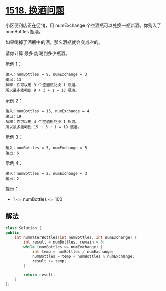 # [1518. 换酒问题](https://leetcode-cn.com/problems/water-bottles/)
小区便利店正在促销，用 numExchange 个空酒瓶可以兑换一瓶新酒。你购入了 numBottles 瓶酒。

如果喝掉了酒瓶中的酒，那么酒瓶就会变成空的。

请你计算 最多 能喝到多少瓶酒。

 

示例 1：


```
输入：numBottles = 9, numExchange = 3
输出：13
解释：你可以用 3 个空酒瓶兑换 1 瓶酒。
所以最多能喝到 9 + 3 + 1 = 13 瓶酒。
```
示例 2：


```
输入：numBottles = 15, numExchange = 4
输出：19
解释：你可以用 4 个空酒瓶兑换 1 瓶酒。
所以最多能喝到 15 + 3 + 1 = 19 瓶酒。
```
示例 3：
```
输入：numBottles = 5, numExchange = 5
输出：6
```
示例 4：
```
输入：numBottles = 2, numExchange = 3
输出：2
```

提示：

* 1 <= numBottles <= 100
## 解法
```c++
class Solution {
public:
    int numWaterBottles(int numBottles, int numExchange) {
        int result = numBottles, remain = 0;
        while (numBottles >= numExchange) {
            int temp = numBottles / numExchange;
            numBottles = temp + numBottles % numExchange;
            result += temp;
        }

        return result;
    }
};
```

